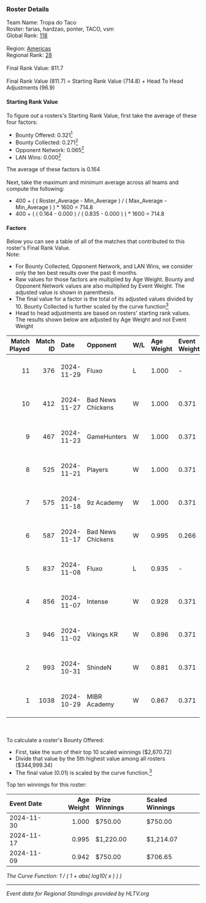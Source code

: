 ### Roster Details<br />
Team Name: Tropa do Taco<br />
Roster: farias, hardzao, ponter, TACO, vsm<br />
Global Rank: [118](../../standings_global_2024_12_18.md)<br />
<br />
Region: [Americas]( ../../standings_americas_2024_12_18.md)<br />
Regional Rank: [28]( ../../standings_americas_2024_12_18.md)<br />
<br />
Final Rank Value:  811.7<br />
<br />
Final Rank Value (811.7) = Starting Rank Value (714.8) + Head To Head Adjustments (96.9)<br />

#### Starting Rank Value<br />
To figure out a rosters's Starting Rank Value, first take the average of these four factors:<br />
- Bounty Offered: 0.321[<sup>1</sup>](#table2)
- Bounty Collected: 0.271[<sup>2</sup>](#table1)
- Opponent Network: 0.065[<sup>2</sup>](#table1)
- LAN Wins: 0.000[<sup>2</sup>](#table1)

The average of these factors is 0.164<br />
<br />
Next, take the maximum and minimum average across all teams and compute the following:<br />
- 400 + ( ( Roster_Average - Min_Average ) / ( Max_Average - Min_Average ) ) * 1600 = 714.8
- 400 + ( ( 0.164 - 0.000 ) / ( 0.835 - 0.000 ) ) * 1600 = 714.8


#### Factors<br />
Below you can see a table of all of the matches that contributed to this roster's Final Rank Value.<br />
Note:<br />

- For Bounty Collected, Opponent Network, and LAN Wins, we consider only the ten best results over the past 6 months.
- Raw values for those factors are multiplied by Age Weight. Bounty and Opponent Network values are also multiplied by Event Weight. The adjusted value is shown in parenthesis.
- The final value for a factor is the total of its adjusted values divided by 10. Bounty Collected is further scaled by the curve function[<sup>3</sup>](#curveFunction)
- Head to head adjustments are based on rosters' starting rank values. The results shown below are adjusted by Age Weight and not Event Weight
<span id="table1"></span><br />


| Match Played | Match ID | Date       | Opponent          | W/L | Age Weight | Event Weight | Bounty Collected | Opponent Network | LAN Wins  | H2H Adj. | Roster                               |
| -: | -: | :- | :- | :- | :- | :- | :- | :- | :- | -: | :- |
|           11 |      376 | 2024-11-29 | Fluxo             | L   | 1.000      | -            | -                | -                | -         |    -3.11 | farias, hardzao, ponter, TACO, vsm   |
|           10 |      412 | 2024-11-27 | Bad News Chickens | W   | 1.000      | 0.371        | 0.007 (0.003)    | 0.143 (0.053)    | 0 (0.000) |     9.82 | chayJESUS, farias, ponter, TACO, vsm |
|            9 |      467 | 2024-11-23 | GameHunters       | W   | 1.000      | 0.371        | 0.002 (0.001)    | 0.275 (0.102)    | 0 (0.000) |    12.60 | chayJESUS, farias, ponter, TACO, vsm |
|            8 |      525 | 2024-11-21 | Players           | W   | 1.000      | 0.371        | 0.010 (0.004)    | 0.348 (0.129)    | 0 (0.000) |    12.64 | chayJESUS, farias, ponter, TACO, vsm |
|            7 |      575 | 2024-11-18 | 9z Academy        | W   | 1.000      | 0.371        | 0.000 (0.000)    | 0.171 (0.063)    | 0 (0.000) |     6.45 | chayJESUS, farias, ponter, TACO, vsm |
|            6 |      587 | 2024-11-17 | Bad News Chickens | W   | 0.995      | 0.266        | 0.007 (0.002)    | 0.143 (0.038)    | 0 (0.000) |    11.89 | chayJESUS, farias, ponter, TACO, vsm |
|            5 |      837 | 2024-11-08 | Fluxo             | L   | 0.935      | -            | -                | -                | -         |    -2.85 | farias, n1ssim, ponter, TACO, vsm    |
|            4 |      856 | 2024-11-07 | Intense           | W   | 0.928      | 0.371        | 0.003 (0.001)    | 0.076 (0.026)    | 0 (0.000) |    10.60 | chayJESUS, farias, ponter, TACO, vsm |
|            3 |      946 | 2024-11-02 | Vikings KR        | W   | 0.896      | 0.371        | 0.013 (0.004)    | 0.339 (0.112)    | 0 (0.000) |    14.03 | chayJESUS, farias, ponter, TACO, vsm |
|            2 |      993 | 2024-10-31 | ShindeN           | W   | 0.881      | 0.371        | 0.015 (0.005)    | 0.198 (0.065)    | 0 (0.000) |    14.03 | chayJESUS, farias, ponter, TACO, vsm |
|            1 |     1038 | 2024-10-29 | MIBR Academy      | W   | 0.867      | 0.371        | 0.003 (0.001)    | 0.200 (0.064)    | 0 (0.000) |    10.78 | chayJESUS, farias, ponter, TACO, vsm |

<br />
<span id="table2"></span><br />
To calculate a roster's Bounty Offered:<br />

- First, take the sum of their top 10 scaled winnings ($2,670.72)
- Divide that value by the 5th highest value among all rosters ($344,999.34)
- The final value (0.01) is scaled by the curve function.[<sup>3</sup>](#curveFunction)

Top ten winnings for this roster:<br />

| Event Date | Age Weight | Prize Winnings | Scaled Winnings |
| :- | -: | :- | :- |
| 2024-11-30 |      1.000 | $750.00        | $750.00         |
| 2024-11-17 |      0.995 | $1,220.00      | $1,214.07       |
| 2024-11-09 |      0.942 | $750.00        | $706.65         |


<span id="curveFunction"></span>_The Curve Function: 1 / ( 1 + abs( log10( x ) ) )_<br />

---
_Event data for Regional Standings provided by HLTV.org_<br />
